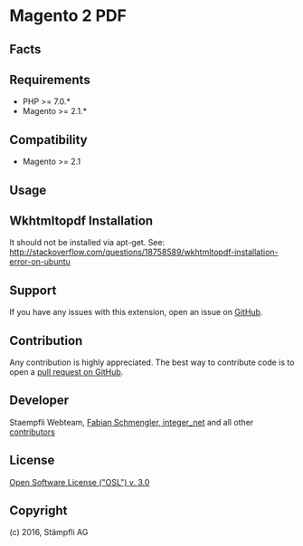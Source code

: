 Magento 2 PDF
=============

Facts
-----


Requirements
------------
- PHP >= 7.0.*
- Magento >= 2.1.*

Compatibility
-------------
- Magento >= 2.1

Usage
-----

Wkhtmltopdf Installation
------------------------

It should not be installed via apt-get. See:
http://stackoverflow.com/questions/18758589/wkhtmltopdf-installation-error-on-ubuntu


Support
-------
If you have any issues with this extension, open an issue on [GitHub](https://github.com/staempfli/magento2-module-pdf/issues).

Contribution
------------
Any contribution is highly appreciated. The best way to contribute code is to open a [pull request on GitHub](https://help.github.com/articles/using-pull-requests).

Developer
---------
Staempfli Webteam, [Fabian Schmengler,  integer_net](https://github.com/schmengler) and all other [contributors](https://github.com/staempfli/magento2-module-pdf/contributors)

License
-------
[Open Software License ("OSL") v. 3.0](https://opensource.org/licenses/OSL-3.0)

Copyright
---------
(c) 2016, Stämpfli AG

